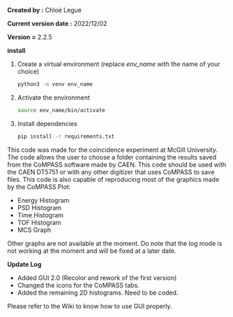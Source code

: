 **Created by :** Chloé Legué

**Current version date :** 2022/12/02

**Version =** 2.2.5

**install**

1. Create a virtual environment (replace *env_name* with the name of your choice)

   ```bash
   python3 -m venv env_name
   ```
2. Activate the environment

   ```bash
   source env_name/bin/activate
   ```
3. Install dependencies

   ```bash
   pip install -r requirements.txt
   ```

This code was made for the coincidence experiment at McGill University. The code allows the user to choose a folder containing the results saved from the CoMPASS software made by CAEN. This code should be used with the CAEN DT5751 or with any other digitizer that uses CoMPASS to save files. This code is also capable of reproducing most of the graphics made by the CoMPASS Plot:

* Energy Histogram
* PSD Histogram
* Time Histogram
* TOF Histogram
* MCS Graph

Other graphs are not available at the moment. Do note that the log mode is not working at the moment and will be fixed at a later date.

**Update Log**

- Added GUI 2.0 (Recolor and rework of the first version)
- Changed the icons for the CoMPASS tabs.
- Added the remaining 2D histograms. Need to be coded.

Please refer to the Wiki to know how to use GUI properly.
